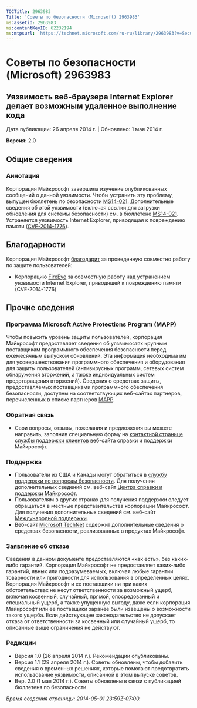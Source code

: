 ```yaml
---
TOCTitle: 2963983
Title: 'Советы по безопасности (Microsoft) 2963983'
ms:assetid: 2963983
ms:contentKeyID: 62232194
ms:mtpsurl: 'https://technet.microsoft.com/ru-ru/library/2963983(v=Security.10)'
---
```


Советы по безопасности (Microsoft) 2963983
==========================================

Уязвимость веб-браузера Internet Explorer делает возможным удаленное выполнение кода
------------------------------------------------------------------------------------

Дата публикации: 26 апреля 2014 г. | Обновлено: 1 мая 2014 г.

**Версия:** 2.0

Общие сведения
--------------

### Аннотация

Корпорация Майкрософт завершила изучение опубликованных сообщений о данной уязвимости. Чтобы устранить эту проблему, выпущен бюллетень по безопасности [MS14-021](http://go.microsoft.com/fwlink/?linkid=397669). Дополнительные сведения об этой уязвимости (включая ссылки для загрузки обновления для системы безопасности) см. в бюллетене [MS14-021](http://go.microsoft.com/fwlink/?linkid=397669). Устраняется уязвимость Internet Explorer, приводящая к повреждению памяти ([CVE-2014-1776](http://www.cve.mitre.org/cgi-bin/cvename.cgi?name=cve-2014-1776)).

Благодарности
-------------

<span id="sectionToggle0"></span>
Корпорация Майкрософт [благодарит](http://go.microsoft.com/fwlink/?linkid=21127) за проведенную совместно работу по защите пользователей:

-   Корпорацию [FireEye](http://www2.fireeye.com/) за совместную работу над устранением уязвимости Internet Explorer, приводящей к повреждению памяти (CVE-2014-1776)

Прочие сведения
---------------

<span id="sectionToggle1"></span>
### Программа Microsoft Active Protections Program (MAPP)

Чтобы повысить уровень защиты пользователей, корпорация Майкрософт предоставляет сведения об уязвимостях крупным поставщикам программного обеспечения безопасности перед ежемесячным выпуском обновлений. Эта информация необходима им для усовершенствования программного обеспечения и оборудования для защиты пользователей (антивирусных программ, сетевых систем обнаружения вторжений, а также индивидуальных систем предотвращения вторжений). Сведения о средствах защиты, предоставляемых поставщиками программного обеспечения безопасности, доступны на соответствующих веб-сайтах партнеров, перечисленных в списке партнеров [MAPP](http://go.microsoft.com/fwlink/?linkid=215201).

### Обратная связь

-   Свои вопросы, отзывы, пожелания и предложения вы можете направить, заполнив специальную форму на [контактной странице службы поддержки клиентов](http://support.microsoft.com/kb/?scid=sw;en;1257&showpage=1&ws=technet&sd=tech) веб-сайта справки и поддержки Майкрософт.

### Поддержка

-   Пользователи из США и Канады могут обратиться в [службу поддержки по вопросам безопасности](http://go.microsoft.com/fwlink/?linkid=21131). Для получения дополнительных сведений см. веб-сайт [Центра справки и поддержки Майкрософт](http://support.microsoft.com/).
-   Пользователям в других странах для получения поддержки следует обращаться в местные представительства корпорации Майкрософт. Для получения дополнительных сведений см. веб-сайт [Международной поддержки](http://go.microsoft.com/fwlink/?linkid=21155).
-   Веб-сайт [Microsoft TechNet](http://go.microsoft.com/fwlink/?linkid=21132) содержит дополнительные сведения о средствах безопасности, реализованных в продуктах Майкрософт.

### Заявление об отказе

Сведения в данном документе предоставляются «как есть», без каких-либо гарантий. Корпорация Майкрософт не предоставляет каких-либо гарантий, явных или подразумеваемых, включая любые гарантии товарности или пригодности для использования в определенных целях. Корпорация Майкрософт и ее поставщики ни при каких обстоятельствах не несут ответственности за возможный ущерб, включая косвенный, случайный, прямой, опосредованный и специальный ущерб, а также упущенную выгоду, даже если корпорация Майкрософт или ее поставщики заранее были извещены о возможности такого ущерба. Если действующее законодательство не допускает отказа от ответственности за косвенный или случайный ущерб, то описанные выше ограничения не действуют.

### Редакции

-   Версия 1.0 (26 апреля 2014 г.). Рекомендации опубликованы.
-   Версия 1.1 (29 апреля 2014 г.). Советы обновлены, чтобы добавить сведения о временных решениях, которые помогают предотвратить использование уязвимости, описанной в этом выпуске советов.
-   Вер. 2.0 (1 мая 2014 г.). Советы обновлены в связи с публикацией бюллетеня по безопасности.

*Время создания страницы: 2014-05-01 23:59Z-07:00.*
